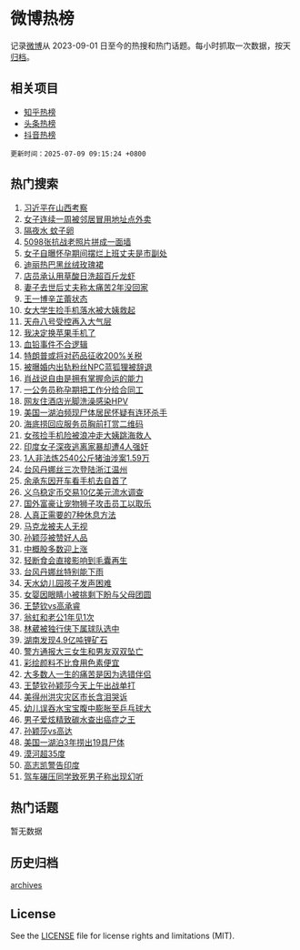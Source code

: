 # 微博热榜

记录[微博](https://www.weibo.com)从 2023-09-01 日至今的热搜和热门话题。每小时抓取一次数据，按天[归档](archives)。

## 相关项目

- [知乎热榜](https://github.com/hotarchive/zhihu)
- [头条热榜](https://github.com/hotarchive/toutiao)
- [抖音热榜](https://github.com/hotarchive/douyin)


`更新时间：2025-07-09 09:15:24 +0800`

## 热门搜索

1. [习近平在山西考察](https://m.weibo.cn/search?containerid=100103type%3D1%26t%3D10%26q%3D%23%E4%B9%A0%E8%BF%91%E5%B9%B3%E5%9C%A8%E5%B1%B1%E8%A5%BF%E8%80%83%E5%AF%9F%23&stream_entry_id=51&isnewpage=1&extparam=seat%3D1%26filter_type%3Drealtimehot%26stream_entry_id%3D51%26c_type%3D51%26dgr%3D0%26q%3D%2523%25E4%25B9%25A0%25E8%25BF%2591%25E5%25B9%25B3%25E5%259C%25A8%25E5%25B1%25B1%25E8%25A5%25BF%25E8%2580%2583%25E5%25AF%259F%2523%26cate%3D10103%26pos%3D0%26display_time%3D1752023723%26pre_seqid%3D17520237229560472385158)
1. [女子连续一周被邻居冒用地址点外卖](https://m.weibo.cn/search?containerid=100103type%3D1%26t%3D10%26q%3D%23%E5%A5%B3%E5%AD%90%E8%BF%9E%E7%BB%AD%E4%B8%80%E5%91%A8%E8%A2%AB%E9%82%BB%E5%B1%85%E5%86%92%E7%94%A8%E5%9C%B0%E5%9D%80%E7%82%B9%E5%A4%96%E5%8D%96%23&stream_entry_id=31&isnewpage=1&extparam=seat%3D1%26stream_entry_id%3D31%26q%3D%2523%25E5%25A5%25B3%25E5%25AD%2590%25E8%25BF%259E%25E7%25BB%25AD%25E4%25B8%2580%25E5%2591%25A8%25E8%25A2%25AB%25E9%2582%25BB%25E5%25B1%2585%25E5%2586%2592%25E7%2594%25A8%25E5%259C%25B0%25E5%259D%2580%25E7%2582%25B9%25E5%25A4%2596%25E5%258D%2596%2523%26pos%3D0%26realpos%3D1%26filter_type%3Drealtimehot%26cate%3D5001%26c_type%3D31%26band_rank%3D1%26dgr%3D0%26lcate%3D5001%26flag%3D0%26display_time%3D1752023723%26pre_seqid%3D17520237229560472385158)
1. [隔夜水 蚊子卵](https://m.weibo.cn/search?containerid=100103type%3D1%26t%3D10%26q%3D%E9%9A%94%E5%A4%9C%E6%B0%B4+%E8%9A%8A%E5%AD%90%E5%8D%B5&stream_entry_id=31&isnewpage=1&extparam=seat%3D1%26stream_entry_id%3D31%26q%3D%25E9%259A%2594%25E5%25A4%259C%25E6%25B0%25B4%2520%25E8%259A%258A%25E5%25AD%2590%25E5%258D%25B5%26pos%3D1%26realpos%3D2%26filter_type%3Drealtimehot%26cate%3D5001%26c_type%3D31%26band_rank%3D2%26dgr%3D0%26lcate%3D5001%26flag%3D1%26display_time%3D1752023723%26pre_seqid%3D17520237229560472385158)
1. [5098张抗战老照片拼成一面墙](https://m.weibo.cn/search?containerid=100103type%3D1%26t%3D10%26q%3D%235098%E5%BC%A0%E6%8A%97%E6%88%98%E8%80%81%E7%85%A7%E7%89%87%E6%8B%BC%E6%88%90%E4%B8%80%E9%9D%A2%E5%A2%99%23&stream_entry_id=31&isnewpage=1&extparam=seat%3D1%26stream_entry_id%3D31%26q%3D%25235098%25E5%25BC%25A0%25E6%258A%2597%25E6%2588%2598%25E8%2580%2581%25E7%2585%25A7%25E7%2589%2587%25E6%258B%25BC%25E6%2588%2590%25E4%25B8%2580%25E9%259D%25A2%25E5%25A2%2599%2523%26pos%3D2%26realpos%3D3%26filter_type%3Drealtimehot%26cate%3D5001%26c_type%3D31%26band_rank%3D3%26dgr%3D0%26lcate%3D5001%26flag%3D0%26display_time%3D1752023723%26pre_seqid%3D17520237229560472385158)
1. [女子自曝怀孕期间摆烂上班丈夫是市副处](https://m.weibo.cn/search?containerid=100103type%3D1%26t%3D10%26q%3D%23%E5%A5%B3%E5%AD%90%E8%87%AA%E6%9B%9D%E6%80%80%E5%AD%95%E6%9C%9F%E9%97%B4%E6%91%86%E7%83%82%E4%B8%8A%E7%8F%AD%E4%B8%88%E5%A4%AB%E6%98%AF%E5%B8%82%E5%89%AF%E5%A4%84%23&stream_entry_id=31&isnewpage=1&extparam=seat%3D1%26stream_entry_id%3D31%26q%3D%2523%25E5%25A5%25B3%25E5%25AD%2590%25E8%2587%25AA%25E6%259B%259D%25E6%2580%2580%25E5%25AD%2595%25E6%259C%259F%25E9%2597%25B4%25E6%2591%2586%25E7%2583%2582%25E4%25B8%258A%25E7%258F%25AD%25E4%25B8%2588%25E5%25A4%25AB%25E6%2598%25AF%25E5%25B8%2582%25E5%2589%25AF%25E5%25A4%2584%2523%26pos%3D3%26realpos%3D4%26filter_type%3Drealtimehot%26cate%3D5001%26c_type%3D31%26band_rank%3D4%26dgr%3D0%26lcate%3D5001%26flag%3D1%26display_time%3D1752023723%26pre_seqid%3D17520237229560472385158)
1. [迪丽热巴黑丝绒玫瑰裙](https://m.weibo.cn/search?containerid=100103type%3D1%26t%3D10%26q%3D%23%E8%BF%AA%E4%B8%BD%E7%83%AD%E5%B7%B4%E9%BB%91%E4%B8%9D%E7%BB%92%E7%8E%AB%E7%91%B0%E8%A3%99%23&stream_entry_id=31&isnewpage=1&extparam=seat%3D1%26stream_entry_id%3D31%26q%3D%2523%25E8%25BF%25AA%25E4%25B8%25BD%25E7%2583%25AD%25E5%25B7%25B4%25E9%25BB%2591%25E4%25B8%259D%25E7%25BB%2592%25E7%258E%25AB%25E7%2591%25B0%25E8%25A3%2599%2523%26pos%3D4%26realpos%3D5%26filter_type%3Drealtimehot%26cate%3D5001%26c_type%3D31%26band_rank%3D5%26dgr%3D0%26lcate%3D5001%26flag%3D0%26display_time%3D1752023723%26pre_seqid%3D17520237229560472385158)
1. [店员承认用草酸日洗超百斤龙虾](https://m.weibo.cn/search?containerid=100103type%3D1%26t%3D10%26q%3D%23%E5%BA%97%E5%91%98%E6%89%BF%E8%AE%A4%E7%94%A8%E8%8D%89%E9%85%B8%E6%97%A5%E6%B4%97%E8%B6%85%E7%99%BE%E6%96%A4%E9%BE%99%E8%99%BE%23&stream_entry_id=31&isnewpage=1&extparam=seat%3D1%26stream_entry_id%3D31%26q%3D%2523%25E5%25BA%2597%25E5%2591%2598%25E6%2589%25BF%25E8%25AE%25A4%25E7%2594%25A8%25E8%258D%2589%25E9%2585%25B8%25E6%2597%25A5%25E6%25B4%2597%25E8%25B6%2585%25E7%2599%25BE%25E6%2596%25A4%25E9%25BE%2599%25E8%2599%25BE%2523%26pos%3D5%26realpos%3D6%26filter_type%3Drealtimehot%26cate%3D5001%26c_type%3D31%26band_rank%3D6%26dgr%3D0%26lcate%3D5001%26flag%3D0%26display_time%3D1752023723%26pre_seqid%3D17520237229560472385158)
1. [妻子去世后丈夫称太痛苦2年没回家](https://m.weibo.cn/search?containerid=100103type%3D1%26t%3D10%26q%3D%23%E5%A6%BB%E5%AD%90%E5%8E%BB%E4%B8%96%E5%90%8E%E4%B8%88%E5%A4%AB%E7%A7%B0%E5%A4%AA%E7%97%9B%E8%8B%A62%E5%B9%B4%E6%B2%A1%E5%9B%9E%E5%AE%B6%23&stream_entry_id=31&isnewpage=1&extparam=seat%3D1%26stream_entry_id%3D31%26q%3D%2523%25E5%25A6%25BB%25E5%25AD%2590%25E5%258E%25BB%25E4%25B8%2596%25E5%2590%258E%25E4%25B8%2588%25E5%25A4%25AB%25E7%25A7%25B0%25E5%25A4%25AA%25E7%2597%259B%25E8%258B%25A62%25E5%25B9%25B4%25E6%25B2%25A1%25E5%259B%259E%25E5%25AE%25B6%2523%26pos%3D6%26realpos%3D7%26filter_type%3Drealtimehot%26cate%3D5001%26c_type%3D31%26band_rank%3D7%26dgr%3D0%26lcate%3D5001%26flag%3D0%26display_time%3D1752023723%26pre_seqid%3D17520237229560472385158)
1. [王一博辛芷蕾状态](https://m.weibo.cn/search?containerid=100103type%3D1%26t%3D10%26q%3D%23%E7%8E%8B%E4%B8%80%E5%8D%9A%E8%BE%9B%E8%8A%B7%E8%95%BE%E7%8A%B6%E6%80%81%23&stream_entry_id=31&isnewpage=1&extparam=seat%3D1%26stream_entry_id%3D31%26q%3D%2523%25E7%258E%258B%25E4%25B8%2580%25E5%258D%259A%25E8%25BE%259B%25E8%258A%25B7%25E8%2595%25BE%25E7%258A%25B6%25E6%2580%2581%2523%26pos%3D7%26realpos%3D8%26filter_type%3Drealtimehot%26cate%3D5001%26c_type%3D31%26band_rank%3D8%26dgr%3D0%26lcate%3D5001%26flag%3D1%26display_time%3D1752023723%26pre_seqid%3D17520237229560472385158)
1. [女大学生捡手机落水被大姨救起](https://m.weibo.cn/search?containerid=100103type%3D1%26t%3D10%26q%3D%23%E5%A5%B3%E5%A4%A7%E5%AD%A6%E7%94%9F%E6%8D%A1%E6%89%8B%E6%9C%BA%E8%90%BD%E6%B0%B4%E8%A2%AB%E5%A4%A7%E5%A7%A8%E6%95%91%E8%B5%B7%23&stream_entry_id=31&isnewpage=1&extparam=seat%3D1%26stream_entry_id%3D31%26q%3D%2523%25E5%25A5%25B3%25E5%25A4%25A7%25E5%25AD%25A6%25E7%2594%259F%25E6%258D%25A1%25E6%2589%258B%25E6%259C%25BA%25E8%2590%25BD%25E6%25B0%25B4%25E8%25A2%25AB%25E5%25A4%25A7%25E5%25A7%25A8%25E6%2595%2591%25E8%25B5%25B7%2523%26pos%3D8%26realpos%3D9%26filter_type%3Drealtimehot%26cate%3D5001%26c_type%3D31%26band_rank%3D9%26dgr%3D0%26lcate%3D5001%26flag%3D32768%26display_time%3D1752023723%26pre_seqid%3D17520237229560472385158)
1. [天舟八号受控再入大气层](https://m.weibo.cn/search?containerid=100103type%3D1%26t%3D10%26q%3D%23%E5%A4%A9%E8%88%9F%E5%85%AB%E5%8F%B7%E5%8F%97%E6%8E%A7%E5%86%8D%E5%85%A5%E5%A4%A7%E6%B0%94%E5%B1%82%23&stream_entry_id=31&isnewpage=1&extparam=seat%3D1%26stream_entry_id%3D31%26q%3D%2523%25E5%25A4%25A9%25E8%2588%259F%25E5%2585%25AB%25E5%258F%25B7%25E5%258F%2597%25E6%258E%25A7%25E5%2586%258D%25E5%2585%25A5%25E5%25A4%25A7%25E6%25B0%2594%25E5%25B1%2582%2523%26pos%3D9%26realpos%3D10%26filter_type%3Drealtimehot%26cate%3D5001%26c_type%3D31%26band_rank%3D10%26dgr%3D0%26lcate%3D5001%26flag%3D1%26display_time%3D1752023723%26pre_seqid%3D17520237229560472385158)
1. [我决定换苹果手机了](https://m.weibo.cn/search?containerid=100103type%3D1%26t%3D10%26q%3D%E6%88%91%E5%86%B3%E5%AE%9A%E6%8D%A2%E8%8B%B9%E6%9E%9C%E6%89%8B%E6%9C%BA%E4%BA%86&stream_entry_id=31&isnewpage=1&extparam=seat%3D1%26stream_entry_id%3D31%26q%3D%25E6%2588%2591%25E5%2586%25B3%25E5%25AE%259A%25E6%258D%25A2%25E8%258B%25B9%25E6%259E%259C%25E6%2589%258B%25E6%259C%25BA%25E4%25BA%2586%26pos%3D10%26realpos%3D11%26filter_type%3Drealtimehot%26cate%3D5001%26c_type%3D31%26band_rank%3D11%26dgr%3D0%26lcate%3D5001%26flag%3D2%26display_time%3D1752023723%26pre_seqid%3D17520237229560472385158)
1. [血铅事件不合逻辑](https://m.weibo.cn/search?containerid=100103type%3D1%26t%3D10%26q%3D%E8%A1%80%E9%93%85%E4%BA%8B%E4%BB%B6%E4%B8%8D%E5%90%88%E9%80%BB%E8%BE%91&stream_entry_id=31&isnewpage=1&extparam=seat%3D1%26stream_entry_id%3D31%26q%3D%25E8%25A1%2580%25E9%2593%2585%25E4%25BA%258B%25E4%25BB%25B6%25E4%25B8%258D%25E5%2590%2588%25E9%2580%25BB%25E8%25BE%2591%26pos%3D11%26realpos%3D12%26filter_type%3Drealtimehot%26cate%3D5001%26c_type%3D31%26band_rank%3D12%26dgr%3D0%26lcate%3D5001%26flag%3D1%26display_time%3D1752023723%26pre_seqid%3D17520237229560472385158)
1. [特朗普或将对药品征收200%关税](https://m.weibo.cn/search?containerid=100103type%3D1%26t%3D10%26q%3D%23%E7%89%B9%E6%9C%97%E6%99%AE%E6%88%96%E5%B0%86%E5%AF%B9%E8%8D%AF%E5%93%81%E5%BE%81%E6%94%B6200%25%E5%85%B3%E7%A8%8E%23&stream_entry_id=31&isnewpage=1&extparam=seat%3D1%26stream_entry_id%3D31%26q%3D%2523%25E7%2589%25B9%25E6%259C%2597%25E6%2599%25AE%25E6%2588%2596%25E5%25B0%2586%25E5%25AF%25B9%25E8%258D%25AF%25E5%2593%2581%25E5%25BE%2581%25E6%2594%25B6200%2525%25E5%2585%25B3%25E7%25A8%258E%2523%26pos%3D12%26realpos%3D13%26filter_type%3Drealtimehot%26cate%3D5001%26c_type%3D31%26band_rank%3D13%26dgr%3D0%26lcate%3D5001%26flag%3D1%26display_time%3D1752023723%26pre_seqid%3D17520237229560472385158)
1. [被曝婚内出轨粉丝NPC蓝狐狸被辞退](https://m.weibo.cn/search?containerid=100103type%3D1%26t%3D10%26q%3D%23%E8%A2%AB%E6%9B%9D%E5%A9%9A%E5%86%85%E5%87%BA%E8%BD%A8%E7%B2%89%E4%B8%9DNPC%E8%93%9D%E7%8B%90%E7%8B%B8%E8%A2%AB%E8%BE%9E%E9%80%80%23&stream_entry_id=31&isnewpage=1&extparam=seat%3D1%26stream_entry_id%3D31%26q%3D%2523%25E8%25A2%25AB%25E6%259B%259D%25E5%25A9%259A%25E5%2586%2585%25E5%2587%25BA%25E8%25BD%25A8%25E7%25B2%2589%25E4%25B8%259DNPC%25E8%2593%259D%25E7%258B%2590%25E7%258B%25B8%25E8%25A2%25AB%25E8%25BE%259E%25E9%2580%2580%2523%26pos%3D13%26realpos%3D14%26filter_type%3Drealtimehot%26cate%3D5001%26c_type%3D31%26band_rank%3D14%26dgr%3D0%26lcate%3D5001%26flag%3D0%26display_time%3D1752023723%26pre_seqid%3D17520237229560472385158)
1. [肖战说自由是拥有掌握命运的能力](https://m.weibo.cn/search?containerid=100103type%3D1%26t%3D10%26q%3D%E8%82%96%E6%88%98%E8%AF%B4%E8%87%AA%E7%94%B1%E6%98%AF%E6%8B%A5%E6%9C%89%E6%8E%8C%E6%8F%A1%E5%91%BD%E8%BF%90%E7%9A%84%E8%83%BD%E5%8A%9B&stream_entry_id=31&isnewpage=1&extparam=seat%3D1%26stream_entry_id%3D31%26q%3D%25E8%2582%2596%25E6%2588%2598%25E8%25AF%25B4%25E8%2587%25AA%25E7%2594%25B1%25E6%2598%25AF%25E6%258B%25A5%25E6%259C%2589%25E6%258E%258C%25E6%258F%25A1%25E5%2591%25BD%25E8%25BF%2590%25E7%259A%2584%25E8%2583%25BD%25E5%258A%259B%26pos%3D14%26realpos%3D15%26filter_type%3Drealtimehot%26cate%3D5001%26c_type%3D31%26band_rank%3D15%26dgr%3D0%26lcate%3D5001%26flag%3D1%26display_time%3D1752023723%26pre_seqid%3D17520237229560472385158)
1. [一公务员称孕期把工作分给合同工](https://m.weibo.cn/search?containerid=100103type%3D1%26t%3D10%26q%3D%23%E4%B8%80%E5%85%AC%E5%8A%A1%E5%91%98%E7%A7%B0%E5%AD%95%E6%9C%9F%E6%8A%8A%E5%B7%A5%E4%BD%9C%E5%88%86%E7%BB%99%E5%90%88%E5%90%8C%E5%B7%A5%23&stream_entry_id=31&isnewpage=1&extparam=seat%3D1%26stream_entry_id%3D31%26q%3D%2523%25E4%25B8%2580%25E5%2585%25AC%25E5%258A%25A1%25E5%2591%2598%25E7%25A7%25B0%25E5%25AD%2595%25E6%259C%259F%25E6%258A%258A%25E5%25B7%25A5%25E4%25BD%259C%25E5%2588%2586%25E7%25BB%2599%25E5%2590%2588%25E5%2590%258C%25E5%25B7%25A5%2523%26pos%3D15%26realpos%3D16%26filter_type%3Drealtimehot%26cate%3D5001%26c_type%3D31%26band_rank%3D16%26dgr%3D0%26lcate%3D5001%26flag%3D0%26display_time%3D1752023723%26pre_seqid%3D17520237229560472385158)
1. [网友住酒店光脚洗澡感染HPV](https://m.weibo.cn/search?containerid=100103type%3D1%26t%3D10%26q%3D%23%E7%BD%91%E5%8F%8B%E4%BD%8F%E9%85%92%E5%BA%97%E5%85%89%E8%84%9A%E6%B4%97%E6%BE%A1%E6%84%9F%E6%9F%93HPV%23&stream_entry_id=31&isnewpage=1&extparam=seat%3D1%26stream_entry_id%3D31%26q%3D%2523%25E7%25BD%2591%25E5%258F%258B%25E4%25BD%258F%25E9%2585%2592%25E5%25BA%2597%25E5%2585%2589%25E8%2584%259A%25E6%25B4%2597%25E6%25BE%25A1%25E6%2584%259F%25E6%259F%2593HPV%2523%26pos%3D16%26realpos%3D17%26filter_type%3Drealtimehot%26cate%3D5001%26c_type%3D31%26band_rank%3D17%26dgr%3D0%26lcate%3D5001%26flag%3D0%26display_time%3D1752023723%26pre_seqid%3D17520237229560472385158)
1. [美国一湖泊频现尸体居民怀疑有连环杀手](https://m.weibo.cn/search?containerid=100103type%3D1%26t%3D10%26q%3D%23%E7%BE%8E%E5%9B%BD%E4%B8%80%E6%B9%96%E6%B3%8A%E9%A2%91%E7%8E%B0%E5%B0%B8%E4%BD%93%E5%B1%85%E6%B0%91%E6%80%80%E7%96%91%E6%9C%89%E8%BF%9E%E7%8E%AF%E6%9D%80%E6%89%8B%23&stream_entry_id=31&isnewpage=1&extparam=seat%3D1%26stream_entry_id%3D31%26q%3D%2523%25E7%25BE%258E%25E5%259B%25BD%25E4%25B8%2580%25E6%25B9%2596%25E6%25B3%258A%25E9%25A2%2591%25E7%258E%25B0%25E5%25B0%25B8%25E4%25BD%2593%25E5%25B1%2585%25E6%25B0%2591%25E6%2580%2580%25E7%2596%2591%25E6%259C%2589%25E8%25BF%259E%25E7%258E%25AF%25E6%259D%2580%25E6%2589%258B%2523%26pos%3D17%26realpos%3D18%26filter_type%3Drealtimehot%26cate%3D5001%26c_type%3D31%26band_rank%3D18%26dgr%3D0%26lcate%3D5001%26flag%3D0%26display_time%3D1752023723%26pre_seqid%3D17520237229560472385158)
1. [海底捞回应服务员胸前打赏二维码](https://m.weibo.cn/search?containerid=100103type%3D1%26t%3D10%26q%3D%23%E6%B5%B7%E5%BA%95%E6%8D%9E%E5%9B%9E%E5%BA%94%E6%9C%8D%E5%8A%A1%E5%91%98%E8%83%B8%E5%89%8D%E6%89%93%E8%B5%8F%E4%BA%8C%E7%BB%B4%E7%A0%81%23&stream_entry_id=31&isnewpage=1&extparam=seat%3D1%26stream_entry_id%3D31%26q%3D%2523%25E6%25B5%25B7%25E5%25BA%2595%25E6%258D%259E%25E5%259B%259E%25E5%25BA%2594%25E6%259C%258D%25E5%258A%25A1%25E5%2591%2598%25E8%2583%25B8%25E5%2589%258D%25E6%2589%2593%25E8%25B5%258F%25E4%25BA%258C%25E7%25BB%25B4%25E7%25A0%2581%2523%26pos%3D18%26realpos%3D19%26filter_type%3Drealtimehot%26cate%3D5001%26c_type%3D31%26band_rank%3D19%26dgr%3D0%26lcate%3D5001%26flag%3D0%26display_time%3D1752023723%26pre_seqid%3D17520237229560472385158)
1. [女孩捡手机险被浪冲走大姨跳海救人](https://m.weibo.cn/search?containerid=100103type%3D1%26t%3D10%26q%3D%23%E5%A5%B3%E5%AD%A9%E6%8D%A1%E6%89%8B%E6%9C%BA%E9%99%A9%E8%A2%AB%E6%B5%AA%E5%86%B2%E8%B5%B0%E5%A4%A7%E5%A7%A8%E8%B7%B3%E6%B5%B7%E6%95%91%E4%BA%BA%23&stream_entry_id=31&isnewpage=1&extparam=seat%3D1%26stream_entry_id%3D31%26q%3D%2523%25E5%25A5%25B3%25E5%25AD%25A9%25E6%258D%25A1%25E6%2589%258B%25E6%259C%25BA%25E9%2599%25A9%25E8%25A2%25AB%25E6%25B5%25AA%25E5%2586%25B2%25E8%25B5%25B0%25E5%25A4%25A7%25E5%25A7%25A8%25E8%25B7%25B3%25E6%25B5%25B7%25E6%2595%2591%25E4%25BA%25BA%2523%26pos%3D19%26realpos%3D20%26filter_type%3Drealtimehot%26cate%3D5001%26c_type%3D31%26band_rank%3D20%26dgr%3D0%26lcate%3D5001%26flag%3D1%26display_time%3D1752023723%26pre_seqid%3D17520237229560472385158)
1. [印度女子深夜逃离家暴却遭4人强奸](https://m.weibo.cn/search?containerid=100103type%3D1%26t%3D10%26q%3D%23%E5%8D%B0%E5%BA%A6%E5%A5%B3%E5%AD%90%E6%B7%B1%E5%A4%9C%E9%80%83%E7%A6%BB%E5%AE%B6%E6%9A%B4%E5%8D%B4%E9%81%AD4%E4%BA%BA%E5%BC%BA%E5%A5%B8%23&stream_entry_id=31&isnewpage=1&extparam=seat%3D1%26stream_entry_id%3D31%26q%3D%2523%25E5%258D%25B0%25E5%25BA%25A6%25E5%25A5%25B3%25E5%25AD%2590%25E6%25B7%25B1%25E5%25A4%259C%25E9%2580%2583%25E7%25A6%25BB%25E5%25AE%25B6%25E6%259A%25B4%25E5%258D%25B4%25E9%2581%25AD4%25E4%25BA%25BA%25E5%25BC%25BA%25E5%25A5%25B8%2523%26pos%3D20%26realpos%3D21%26filter_type%3Drealtimehot%26cate%3D5001%26c_type%3D31%26band_rank%3D21%26dgr%3D0%26lcate%3D5001%26flag%3D1%26display_time%3D1752023723%26pre_seqid%3D17520237229560472385158)
1. [1人非法炼2540公斤猪油涉案1.59万](https://m.weibo.cn/search?containerid=100103type%3D1%26t%3D10%26q%3D%231%E4%BA%BA%E9%9D%9E%E6%B3%95%E7%82%BC2540%E5%85%AC%E6%96%A4%E7%8C%AA%E6%B2%B9%E6%B6%89%E6%A1%881.59%E4%B8%87%23&stream_entry_id=31&isnewpage=1&extparam=seat%3D1%26stream_entry_id%3D31%26q%3D%25231%25E4%25BA%25BA%25E9%259D%259E%25E6%25B3%2595%25E7%2582%25BC2540%25E5%2585%25AC%25E6%2596%25A4%25E7%258C%25AA%25E6%25B2%25B9%25E6%25B6%2589%25E6%25A1%25881.59%25E4%25B8%2587%2523%26pos%3D21%26realpos%3D22%26filter_type%3Drealtimehot%26cate%3D5001%26c_type%3D31%26band_rank%3D22%26dgr%3D0%26lcate%3D5001%26flag%3D0%26display_time%3D1752023723%26pre_seqid%3D17520237229560472385158)
1. [台风丹娜丝三次登陆浙江温州](https://m.weibo.cn/search?containerid=100103type%3D1%26t%3D10%26q%3D%23%E5%8F%B0%E9%A3%8E%E4%B8%B9%E5%A8%9C%E4%B8%9D%E4%B8%89%E6%AC%A1%E7%99%BB%E9%99%86%E6%B5%99%E6%B1%9F%E6%B8%A9%E5%B7%9E%23&stream_entry_id=31&isnewpage=1&extparam=seat%3D1%26stream_entry_id%3D31%26q%3D%2523%25E5%258F%25B0%25E9%25A3%258E%25E4%25B8%25B9%25E5%25A8%259C%25E4%25B8%259D%25E4%25B8%2589%25E6%25AC%25A1%25E7%2599%25BB%25E9%2599%2586%25E6%25B5%2599%25E6%25B1%259F%25E6%25B8%25A9%25E5%25B7%259E%2523%26pos%3D22%26realpos%3D23%26filter_type%3Drealtimehot%26cate%3D5001%26c_type%3D31%26band_rank%3D23%26dgr%3D0%26lcate%3D5001%26flag%3D0%26display_time%3D1752023723%26pre_seqid%3D17520237229560472385158)
1. [余承东因开车看手机去自首了](https://m.weibo.cn/search?containerid=100103type%3D1%26t%3D10%26q%3D%23%E4%BD%99%E6%89%BF%E4%B8%9C%E5%9B%A0%E5%BC%80%E8%BD%A6%E7%9C%8B%E6%89%8B%E6%9C%BA%E5%8E%BB%E8%87%AA%E9%A6%96%E4%BA%86%23&stream_entry_id=31&isnewpage=1&extparam=seat%3D1%26stream_entry_id%3D31%26q%3D%2523%25E4%25BD%2599%25E6%2589%25BF%25E4%25B8%259C%25E5%259B%25A0%25E5%25BC%2580%25E8%25BD%25A6%25E7%259C%258B%25E6%2589%258B%25E6%259C%25BA%25E5%258E%25BB%25E8%2587%25AA%25E9%25A6%2596%25E4%25BA%2586%2523%26pos%3D23%26realpos%3D24%26filter_type%3Drealtimehot%26cate%3D5001%26c_type%3D31%26band_rank%3D24%26dgr%3D0%26lcate%3D5001%26flag%3D0%26display_time%3D1752023723%26pre_seqid%3D17520237229560472385158)
1. [义乌稳定币交易10亿美元流水调查](https://m.weibo.cn/search?containerid=100103type%3D1%26t%3D10%26q%3D%23%E4%B9%89%E4%B9%8C%E7%A8%B3%E5%AE%9A%E5%B8%81%E4%BA%A4%E6%98%9310%E4%BA%BF%E7%BE%8E%E5%85%83%E6%B5%81%E6%B0%B4%E8%B0%83%E6%9F%A5%23&stream_entry_id=31&isnewpage=1&extparam=seat%3D1%26stream_entry_id%3D31%26q%3D%2523%25E4%25B9%2589%25E4%25B9%258C%25E7%25A8%25B3%25E5%25AE%259A%25E5%25B8%2581%25E4%25BA%25A4%25E6%2598%259310%25E4%25BA%25BF%25E7%25BE%258E%25E5%2585%2583%25E6%25B5%2581%25E6%25B0%25B4%25E8%25B0%2583%25E6%259F%25A5%2523%26pos%3D24%26realpos%3D25%26filter_type%3Drealtimehot%26cate%3D5001%26c_type%3D31%26band_rank%3D25%26dgr%3D0%26lcate%3D5001%26flag%3D1%26display_time%3D1752023723%26pre_seqid%3D17520237229560472385158)
1. [国外富豪让宠物狮子攻击员工以取乐](https://m.weibo.cn/search?containerid=100103type%3D1%26t%3D10%26q%3D%23%E5%9B%BD%E5%A4%96%E5%AF%8C%E8%B1%AA%E8%AE%A9%E5%AE%A0%E7%89%A9%E7%8B%AE%E5%AD%90%E6%94%BB%E5%87%BB%E5%91%98%E5%B7%A5%E4%BB%A5%E5%8F%96%E4%B9%90%23&stream_entry_id=31&isnewpage=1&extparam=seat%3D1%26stream_entry_id%3D31%26q%3D%2523%25E5%259B%25BD%25E5%25A4%2596%25E5%25AF%258C%25E8%25B1%25AA%25E8%25AE%25A9%25E5%25AE%25A0%25E7%2589%25A9%25E7%258B%25AE%25E5%25AD%2590%25E6%2594%25BB%25E5%2587%25BB%25E5%2591%2598%25E5%25B7%25A5%25E4%25BB%25A5%25E5%258F%2596%25E4%25B9%2590%2523%26pos%3D25%26realpos%3D26%26filter_type%3Drealtimehot%26cate%3D5001%26c_type%3D31%26band_rank%3D26%26dgr%3D0%26lcate%3D5001%26flag%3D0%26display_time%3D1752023723%26pre_seqid%3D17520237229560472385158)
1. [人真正需要的7种休息方法](https://m.weibo.cn/search?containerid=100103type%3D1%26t%3D10%26q%3D%23%E4%BA%BA%E7%9C%9F%E6%AD%A3%E9%9C%80%E8%A6%81%E7%9A%847%E7%A7%8D%E4%BC%91%E6%81%AF%E6%96%B9%E6%B3%95%23&stream_entry_id=31&isnewpage=1&extparam=seat%3D1%26stream_entry_id%3D31%26q%3D%2523%25E4%25BA%25BA%25E7%259C%259F%25E6%25AD%25A3%25E9%259C%2580%25E8%25A6%2581%25E7%259A%25847%25E7%25A7%258D%25E4%25BC%2591%25E6%2581%25AF%25E6%2596%25B9%25E6%25B3%2595%2523%26pos%3D26%26realpos%3D27%26filter_type%3Drealtimehot%26cate%3D5001%26c_type%3D31%26band_rank%3D27%26dgr%3D0%26lcate%3D5001%26flag%3D1%26display_time%3D1752023723%26pre_seqid%3D17520237229560472385158)
1. [马克龙被夫人无视](https://m.weibo.cn/search?containerid=100103type%3D1%26t%3D10%26q%3D%23%E9%A9%AC%E5%85%8B%E9%BE%99%E8%A2%AB%E5%A4%AB%E4%BA%BA%E6%97%A0%E8%A7%86%23&stream_entry_id=31&isnewpage=1&extparam=seat%3D1%26stream_entry_id%3D31%26q%3D%2523%25E9%25A9%25AC%25E5%2585%258B%25E9%25BE%2599%25E8%25A2%25AB%25E5%25A4%25AB%25E4%25BA%25BA%25E6%2597%25A0%25E8%25A7%2586%2523%26pos%3D27%26realpos%3D28%26filter_type%3Drealtimehot%26cate%3D5001%26c_type%3D31%26band_rank%3D28%26dgr%3D0%26lcate%3D5001%26flag%3D1%26display_time%3D1752023723%26pre_seqid%3D17520237229560472385158)
1. [孙颖莎被赞好人品](https://m.weibo.cn/search?containerid=100103type%3D1%26t%3D10%26q%3D%E5%AD%99%E9%A2%96%E8%8E%8E%E8%A2%AB%E8%B5%9E%E5%A5%BD%E4%BA%BA%E5%93%81&stream_entry_id=31&isnewpage=1&extparam=seat%3D1%26stream_entry_id%3D31%26q%3D%25E5%25AD%2599%25E9%25A2%2596%25E8%258E%258E%25E8%25A2%25AB%25E8%25B5%259E%25E5%25A5%25BD%25E4%25BA%25BA%25E5%2593%2581%26pos%3D28%26realpos%3D29%26filter_type%3Drealtimehot%26cate%3D5001%26c_type%3D31%26band_rank%3D29%26dgr%3D0%26lcate%3D5001%26flag%3D1%26display_time%3D1752023723%26pre_seqid%3D17520237229560472385158)
1. [中概股多数迎上涨](https://m.weibo.cn/search?containerid=100103type%3D1%26t%3D10%26q%3D%23%E4%B8%AD%E6%A6%82%E8%82%A1%E5%A4%9A%E6%95%B0%E8%BF%8E%E4%B8%8A%E6%B6%A8%23&stream_entry_id=31&isnewpage=1&extparam=seat%3D1%26stream_entry_id%3D31%26q%3D%2523%25E4%25B8%25AD%25E6%25A6%2582%25E8%2582%25A1%25E5%25A4%259A%25E6%2595%25B0%25E8%25BF%258E%25E4%25B8%258A%25E6%25B6%25A8%2523%26pos%3D29%26realpos%3D30%26filter_type%3Drealtimehot%26cate%3D5001%26c_type%3D31%26band_rank%3D30%26dgr%3D0%26lcate%3D5001%26flag%3D1%26display_time%3D1752023723%26pre_seqid%3D17520237229560472385158)
1. [轻断食会直接影响到毛囊再生](https://m.weibo.cn/search?containerid=100103type%3D1%26t%3D10%26q%3D%23%E8%BD%BB%E6%96%AD%E9%A3%9F%E4%BC%9A%E7%9B%B4%E6%8E%A5%E5%BD%B1%E5%93%8D%E5%88%B0%E6%AF%9B%E5%9B%8A%E5%86%8D%E7%94%9F%23&stream_entry_id=31&isnewpage=1&extparam=seat%3D1%26stream_entry_id%3D31%26q%3D%2523%25E8%25BD%25BB%25E6%2596%25AD%25E9%25A3%259F%25E4%25BC%259A%25E7%259B%25B4%25E6%258E%25A5%25E5%25BD%25B1%25E5%2593%258D%25E5%2588%25B0%25E6%25AF%259B%25E5%259B%258A%25E5%2586%258D%25E7%2594%259F%2523%26pos%3D30%26realpos%3D31%26filter_type%3Drealtimehot%26cate%3D5001%26c_type%3D31%26band_rank%3D31%26dgr%3D0%26lcate%3D5001%26flag%3D0%26display_time%3D1752023723%26pre_seqid%3D17520237229560472385158)
1. [台风丹娜丝特别能下雨](https://m.weibo.cn/search?containerid=100103type%3D1%26t%3D10%26q%3D%23%E5%8F%B0%E9%A3%8E%E4%B8%B9%E5%A8%9C%E4%B8%9D%E7%89%B9%E5%88%AB%E8%83%BD%E4%B8%8B%E9%9B%A8%23&stream_entry_id=31&isnewpage=1&extparam=seat%3D1%26stream_entry_id%3D31%26q%3D%2523%25E5%258F%25B0%25E9%25A3%258E%25E4%25B8%25B9%25E5%25A8%259C%25E4%25B8%259D%25E7%2589%25B9%25E5%2588%25AB%25E8%2583%25BD%25E4%25B8%258B%25E9%259B%25A8%2523%26pos%3D31%26realpos%3D32%26filter_type%3Drealtimehot%26cate%3D5001%26c_type%3D31%26band_rank%3D32%26dgr%3D0%26lcate%3D5001%26flag%3D0%26display_time%3D1752023723%26pre_seqid%3D17520237229560472385158)
1. [天水幼儿园孩子发声困难](https://m.weibo.cn/search?containerid=100103type%3D1%26t%3D10%26q%3D%23%E5%A4%A9%E6%B0%B4%E5%B9%BC%E5%84%BF%E5%9B%AD%E5%AD%A9%E5%AD%90%E5%8F%91%E5%A3%B0%E5%9B%B0%E9%9A%BE%23&stream_entry_id=31&isnewpage=1&extparam=seat%3D1%26stream_entry_id%3D31%26q%3D%2523%25E5%25A4%25A9%25E6%25B0%25B4%25E5%25B9%25BC%25E5%2584%25BF%25E5%259B%25AD%25E5%25AD%25A9%25E5%25AD%2590%25E5%258F%2591%25E5%25A3%25B0%25E5%259B%25B0%25E9%259A%25BE%2523%26pos%3D32%26realpos%3D33%26filter_type%3Drealtimehot%26cate%3D5001%26c_type%3D31%26band_rank%3D33%26dgr%3D0%26lcate%3D5001%26flag%3D1%26display_time%3D1752023723%26pre_seqid%3D17520237229560472385158)
1. [女婴因眼睛小被挑剩下盼与父母团圆](https://m.weibo.cn/search?containerid=100103type%3D1%26t%3D10%26q%3D%23%E5%A5%B3%E5%A9%B4%E5%9B%A0%E7%9C%BC%E7%9D%9B%E5%B0%8F%E8%A2%AB%E6%8C%91%E5%89%A9%E4%B8%8B%E7%9B%BC%E4%B8%8E%E7%88%B6%E6%AF%8D%E5%9B%A2%E5%9C%86%23&stream_entry_id=31&isnewpage=1&extparam=seat%3D1%26stream_entry_id%3D31%26q%3D%2523%25E5%25A5%25B3%25E5%25A9%25B4%25E5%259B%25A0%25E7%259C%25BC%25E7%259D%259B%25E5%25B0%258F%25E8%25A2%25AB%25E6%258C%2591%25E5%2589%25A9%25E4%25B8%258B%25E7%259B%25BC%25E4%25B8%258E%25E7%2588%25B6%25E6%25AF%258D%25E5%259B%25A2%25E5%259C%2586%2523%26pos%3D33%26realpos%3D34%26filter_type%3Drealtimehot%26cate%3D5001%26c_type%3D31%26band_rank%3D34%26dgr%3D0%26lcate%3D5001%26flag%3D0%26display_time%3D1752023723%26pre_seqid%3D17520237229560472385158)
1. [王楚钦vs高承睿](https://m.weibo.cn/search?containerid=100103type%3D1%26t%3D10%26q%3D%23%E7%8E%8B%E6%A5%9A%E9%92%A6vs%E9%AB%98%E6%89%BF%E7%9D%BF%23&stream_entry_id=31&isnewpage=1&extparam=seat%3D1%26stream_entry_id%3D31%26q%3D%2523%25E7%258E%258B%25E6%25A5%259A%25E9%2592%25A6vs%25E9%25AB%2598%25E6%2589%25BF%25E7%259D%25BF%2523%26pos%3D34%26realpos%3D35%26filter_type%3Drealtimehot%26cate%3D5001%26c_type%3D31%26band_rank%3D35%26dgr%3D0%26lcate%3D5001%26flag%3D1%26display_time%3D1752023723%26pre_seqid%3D17520237229560472385158)
1. [翁虹和老公1年见1次](https://m.weibo.cn/search?containerid=100103type%3D1%26t%3D10%26q%3D%23%E7%BF%81%E8%99%B9%E5%92%8C%E8%80%81%E5%85%AC1%E5%B9%B4%E8%A7%811%E6%AC%A1%23&stream_entry_id=31&isnewpage=1&extparam=seat%3D1%26stream_entry_id%3D31%26q%3D%2523%25E7%25BF%2581%25E8%2599%25B9%25E5%2592%258C%25E8%2580%2581%25E5%2585%25AC1%25E5%25B9%25B4%25E8%25A7%25811%25E6%25AC%25A1%2523%26pos%3D35%26realpos%3D36%26filter_type%3Drealtimehot%26cate%3D5001%26c_type%3D31%26band_rank%3D36%26dgr%3D0%26lcate%3D5001%26flag%3D0%26display_time%3D1752023723%26pre_seqid%3D17520237229560472385158)
1. [林葳被独行侠下属球队选中](https://m.weibo.cn/search?containerid=100103type%3D1%26t%3D10%26q%3D%23%E6%9E%97%E8%91%B3%E8%A2%AB%E7%8B%AC%E8%A1%8C%E4%BE%A0%E4%B8%8B%E5%B1%9E%E7%90%83%E9%98%9F%E9%80%89%E4%B8%AD%23&stream_entry_id=31&isnewpage=1&extparam=seat%3D1%26stream_entry_id%3D31%26q%3D%2523%25E6%259E%2597%25E8%2591%25B3%25E8%25A2%25AB%25E7%258B%25AC%25E8%25A1%258C%25E4%25BE%25A0%25E4%25B8%258B%25E5%25B1%259E%25E7%2590%2583%25E9%2598%259F%25E9%2580%2589%25E4%25B8%25AD%2523%26pos%3D36%26realpos%3D37%26filter_type%3Drealtimehot%26cate%3D5001%26c_type%3D31%26band_rank%3D37%26dgr%3D0%26lcate%3D5001%26flag%3D1%26display_time%3D1752023723%26pre_seqid%3D17520237229560472385158)
1. [湖南发现4.9亿吨锂矿石](https://m.weibo.cn/search?containerid=100103type%3D1%26t%3D10%26q%3D%23%E6%B9%96%E5%8D%97%E5%8F%91%E7%8E%B04.9%E4%BA%BF%E5%90%A8%E9%94%82%E7%9F%BF%E7%9F%B3%23&stream_entry_id=31&isnewpage=1&extparam=seat%3D1%26stream_entry_id%3D31%26q%3D%2523%25E6%25B9%2596%25E5%258D%2597%25E5%258F%2591%25E7%258E%25B04.9%25E4%25BA%25BF%25E5%2590%25A8%25E9%2594%2582%25E7%259F%25BF%25E7%259F%25B3%2523%26pos%3D37%26realpos%3D38%26filter_type%3Drealtimehot%26cate%3D5001%26c_type%3D31%26band_rank%3D38%26dgr%3D0%26lcate%3D5001%26flag%3D0%26display_time%3D1752023723%26pre_seqid%3D17520237229560472385158)
1. [警方通报大三女生和男友双双坠亡](https://m.weibo.cn/search?containerid=100103type%3D1%26t%3D10%26q%3D%23%E8%AD%A6%E6%96%B9%E9%80%9A%E6%8A%A5%E5%A4%A7%E4%B8%89%E5%A5%B3%E7%94%9F%E5%92%8C%E7%94%B7%E5%8F%8B%E5%8F%8C%E5%8F%8C%E5%9D%A0%E4%BA%A1%23&stream_entry_id=31&isnewpage=1&extparam=seat%3D1%26stream_entry_id%3D31%26q%3D%2523%25E8%25AD%25A6%25E6%2596%25B9%25E9%2580%259A%25E6%258A%25A5%25E5%25A4%25A7%25E4%25B8%2589%25E5%25A5%25B3%25E7%2594%259F%25E5%2592%258C%25E7%2594%25B7%25E5%258F%258B%25E5%258F%258C%25E5%258F%258C%25E5%259D%25A0%25E4%25BA%25A1%2523%26pos%3D38%26realpos%3D39%26filter_type%3Drealtimehot%26cate%3D5001%26c_type%3D31%26band_rank%3D39%26dgr%3D0%26lcate%3D5001%26flag%3D0%26display_time%3D1752023723%26pre_seqid%3D17520237229560472385158)
1. [彩绘颜料不比食用色素便宜](https://m.weibo.cn/search?containerid=100103type%3D1%26t%3D10%26q%3D%23%E5%BD%A9%E7%BB%98%E9%A2%9C%E6%96%99%E4%B8%8D%E6%AF%94%E9%A3%9F%E7%94%A8%E8%89%B2%E7%B4%A0%E4%BE%BF%E5%AE%9C%23&stream_entry_id=31&isnewpage=1&extparam=seat%3D1%26stream_entry_id%3D31%26q%3D%2523%25E5%25BD%25A9%25E7%25BB%2598%25E9%25A2%259C%25E6%2596%2599%25E4%25B8%258D%25E6%25AF%2594%25E9%25A3%259F%25E7%2594%25A8%25E8%2589%25B2%25E7%25B4%25A0%25E4%25BE%25BF%25E5%25AE%259C%2523%26pos%3D39%26realpos%3D40%26filter_type%3Drealtimehot%26cate%3D5001%26c_type%3D31%26band_rank%3D40%26dgr%3D0%26lcate%3D5001%26flag%3D1%26display_time%3D1752023723%26pre_seqid%3D17520237229560472385158)
1. [大多数人一生的痛苦是因为选错伴侣](https://m.weibo.cn/search?containerid=100103type%3D1%26t%3D10%26q%3D%23%E5%A4%A7%E5%A4%9A%E6%95%B0%E4%BA%BA%E4%B8%80%E7%94%9F%E7%9A%84%E7%97%9B%E8%8B%A6%E6%98%AF%E5%9B%A0%E4%B8%BA%E9%80%89%E9%94%99%E4%BC%B4%E4%BE%A3%23&stream_entry_id=31&isnewpage=1&extparam=seat%3D1%26stream_entry_id%3D31%26q%3D%2523%25E5%25A4%25A7%25E5%25A4%259A%25E6%2595%25B0%25E4%25BA%25BA%25E4%25B8%2580%25E7%2594%259F%25E7%259A%2584%25E7%2597%259B%25E8%258B%25A6%25E6%2598%25AF%25E5%259B%25A0%25E4%25B8%25BA%25E9%2580%2589%25E9%2594%2599%25E4%25BC%25B4%25E4%25BE%25A3%2523%26pos%3D40%26realpos%3D41%26filter_type%3Drealtimehot%26cate%3D5001%26c_type%3D31%26band_rank%3D41%26dgr%3D0%26lcate%3D5001%26flag%3D0%26display_time%3D1752023723%26pre_seqid%3D17520237229560472385158)
1. [王楚钦孙颖莎今天上午出战单打](https://m.weibo.cn/search?containerid=100103type%3D1%26t%3D10%26q%3D%23%E7%8E%8B%E6%A5%9A%E9%92%A6%E5%AD%99%E9%A2%96%E8%8E%8E%E4%BB%8A%E5%A4%A9%E4%B8%8A%E5%8D%88%E5%87%BA%E6%88%98%E5%8D%95%E6%89%93%23&stream_entry_id=31&isnewpage=1&extparam=seat%3D1%26stream_entry_id%3D31%26q%3D%2523%25E7%258E%258B%25E6%25A5%259A%25E9%2592%25A6%25E5%25AD%2599%25E9%25A2%2596%25E8%258E%258E%25E4%25BB%258A%25E5%25A4%25A9%25E4%25B8%258A%25E5%258D%2588%25E5%2587%25BA%25E6%2588%2598%25E5%258D%2595%25E6%2589%2593%2523%26pos%3D41%26realpos%3D42%26filter_type%3Drealtimehot%26cate%3D5001%26c_type%3D31%26band_rank%3D42%26dgr%3D0%26lcate%3D5001%26flag%3D1%26display_time%3D1752023723%26pre_seqid%3D17520237229560472385158)
1. [美得州洪灾灾区市长含泪哭诉](https://m.weibo.cn/search?containerid=100103type%3D1%26t%3D10%26q%3D%23%E7%BE%8E%E5%BE%97%E5%B7%9E%E6%B4%AA%E7%81%BE%E7%81%BE%E5%8C%BA%E5%B8%82%E9%95%BF%E5%90%AB%E6%B3%AA%E5%93%AD%E8%AF%89%23&stream_entry_id=31&isnewpage=1&extparam=seat%3D1%26stream_entry_id%3D31%26q%3D%2523%25E7%25BE%258E%25E5%25BE%2597%25E5%25B7%259E%25E6%25B4%25AA%25E7%2581%25BE%25E7%2581%25BE%25E5%258C%25BA%25E5%25B8%2582%25E9%2595%25BF%25E5%2590%25AB%25E6%25B3%25AA%25E5%2593%25AD%25E8%25AF%2589%2523%26pos%3D42%26realpos%3D43%26filter_type%3Drealtimehot%26cate%3D5001%26c_type%3D31%26band_rank%3D43%26dgr%3D0%26lcate%3D5001%26flag%3D1%26display_time%3D1752023723%26pre_seqid%3D17520237229560472385158)
1. [幼儿误吞水宝宝腹中膨胀至乒乓球大](https://m.weibo.cn/search?containerid=100103type%3D1%26t%3D10%26q%3D%23%E5%B9%BC%E5%84%BF%E8%AF%AF%E5%90%9E%E6%B0%B4%E5%AE%9D%E5%AE%9D%E8%85%B9%E4%B8%AD%E8%86%A8%E8%83%80%E8%87%B3%E4%B9%92%E4%B9%93%E7%90%83%E5%A4%A7%23&stream_entry_id=31&isnewpage=1&extparam=seat%3D1%26stream_entry_id%3D31%26q%3D%2523%25E5%25B9%25BC%25E5%2584%25BF%25E8%25AF%25AF%25E5%2590%259E%25E6%25B0%25B4%25E5%25AE%259D%25E5%25AE%259D%25E8%2585%25B9%25E4%25B8%25AD%25E8%2586%25A8%25E8%2583%2580%25E8%2587%25B3%25E4%25B9%2592%25E4%25B9%2593%25E7%2590%2583%25E5%25A4%25A7%2523%26pos%3D43%26realpos%3D44%26filter_type%3Drealtimehot%26cate%3D5001%26c_type%3D31%26band_rank%3D44%26dgr%3D0%26lcate%3D5001%26flag%3D0%26display_time%3D1752023723%26pre_seqid%3D17520237229560472385158)
1. [男子爱炫精致碳水查出癌症之王](https://m.weibo.cn/search?containerid=100103type%3D1%26t%3D10%26q%3D%23%E7%94%B7%E5%AD%90%E7%88%B1%E7%82%AB%E7%B2%BE%E8%87%B4%E7%A2%B3%E6%B0%B4%E6%9F%A5%E5%87%BA%E7%99%8C%E7%97%87%E4%B9%8B%E7%8E%8B%23&stream_entry_id=31&isnewpage=1&extparam=seat%3D1%26stream_entry_id%3D31%26q%3D%2523%25E7%2594%25B7%25E5%25AD%2590%25E7%2588%25B1%25E7%2582%25AB%25E7%25B2%25BE%25E8%2587%25B4%25E7%25A2%25B3%25E6%25B0%25B4%25E6%259F%25A5%25E5%2587%25BA%25E7%2599%258C%25E7%2597%2587%25E4%25B9%258B%25E7%258E%258B%2523%26pos%3D44%26realpos%3D45%26filter_type%3Drealtimehot%26cate%3D5001%26c_type%3D31%26band_rank%3D45%26dgr%3D0%26lcate%3D5001%26flag%3D0%26display_time%3D1752023723%26pre_seqid%3D17520237229560472385158)
1. [孙颖莎vs高达](https://m.weibo.cn/search?containerid=100103type%3D1%26t%3D10%26q%3D%23%E5%AD%99%E9%A2%96%E8%8E%8Evs%E9%AB%98%E8%BE%BE%23&stream_entry_id=31&isnewpage=1&extparam=seat%3D1%26stream_entry_id%3D31%26q%3D%2523%25E5%25AD%2599%25E9%25A2%2596%25E8%258E%258Evs%25E9%25AB%2598%25E8%25BE%25BE%2523%26pos%3D45%26realpos%3D46%26filter_type%3Drealtimehot%26cate%3D5001%26c_type%3D31%26band_rank%3D46%26dgr%3D0%26lcate%3D5001%26flag%3D1%26display_time%3D1752023723%26pre_seqid%3D17520237229560472385158)
1. [美国一湖泊3年捞出19具尸体](https://m.weibo.cn/search?containerid=100103type%3D1%26t%3D10%26q%3D%23%E7%BE%8E%E5%9B%BD%E4%B8%80%E6%B9%96%E6%B3%8A3%E5%B9%B4%E6%8D%9E%E5%87%BA19%E5%85%B7%E5%B0%B8%E4%BD%93%23&stream_entry_id=31&isnewpage=1&extparam=seat%3D1%26stream_entry_id%3D31%26q%3D%2523%25E7%25BE%258E%25E5%259B%25BD%25E4%25B8%2580%25E6%25B9%2596%25E6%25B3%258A3%25E5%25B9%25B4%25E6%258D%259E%25E5%2587%25BA19%25E5%2585%25B7%25E5%25B0%25B8%25E4%25BD%2593%2523%26pos%3D46%26realpos%3D47%26filter_type%3Drealtimehot%26cate%3D5001%26c_type%3D31%26band_rank%3D47%26dgr%3D0%26lcate%3D5001%26flag%3D0%26display_time%3D1752023723%26pre_seqid%3D17520237229560472385158)
1. [漠河超35度](https://m.weibo.cn/search?containerid=100103type%3D1%26t%3D10%26q%3D%23%E6%BC%A0%E6%B2%B3%E8%B6%8535%E5%BA%A6%23&stream_entry_id=31&isnewpage=1&extparam=seat%3D1%26stream_entry_id%3D31%26q%3D%2523%25E6%25BC%25A0%25E6%25B2%25B3%25E8%25B6%258535%25E5%25BA%25A6%2523%26pos%3D47%26realpos%3D48%26filter_type%3Drealtimehot%26cate%3D5001%26c_type%3D31%26band_rank%3D48%26dgr%3D0%26lcate%3D5001%26flag%3D1%26display_time%3D1752023723%26pre_seqid%3D17520237229560472385158)
1. [高志凯警告印度](https://m.weibo.cn/search?containerid=100103type%3D1%26t%3D10%26q%3D%E9%AB%98%E5%BF%97%E5%87%AF%E8%AD%A6%E5%91%8A%E5%8D%B0%E5%BA%A6&stream_entry_id=31&isnewpage=1&extparam=seat%3D1%26stream_entry_id%3D31%26q%3D%25E9%25AB%2598%25E5%25BF%2597%25E5%2587%25AF%25E8%25AD%25A6%25E5%2591%258A%25E5%258D%25B0%25E5%25BA%25A6%26pos%3D48%26realpos%3D49%26filter_type%3Drealtimehot%26cate%3D5001%26c_type%3D31%26band_rank%3D49%26dgr%3D0%26lcate%3D5001%26flag%3D1%26display_time%3D1752023723%26pre_seqid%3D17520237229560472385158)
1. [驾车碾压同学致死男子称出现幻听](https://m.weibo.cn/search?containerid=100103type%3D1%26t%3D10%26q%3D%23%E9%A9%BE%E8%BD%A6%E7%A2%BE%E5%8E%8B%E5%90%8C%E5%AD%A6%E8%87%B4%E6%AD%BB%E7%94%B7%E5%AD%90%E7%A7%B0%E5%87%BA%E7%8E%B0%E5%B9%BB%E5%90%AC%23&stream_entry_id=31&isnewpage=1&extparam=seat%3D1%26stream_entry_id%3D31%26q%3D%2523%25E9%25A9%25BE%25E8%25BD%25A6%25E7%25A2%25BE%25E5%258E%258B%25E5%2590%258C%25E5%25AD%25A6%25E8%2587%25B4%25E6%25AD%25BB%25E7%2594%25B7%25E5%25AD%2590%25E7%25A7%25B0%25E5%2587%25BA%25E7%258E%25B0%25E5%25B9%25BB%25E5%2590%25AC%2523%26pos%3D49%26realpos%3D50%26filter_type%3Drealtimehot%26cate%3D5001%26c_type%3D31%26band_rank%3D50%26dgr%3D0%26lcate%3D5001%26flag%3D0%26display_time%3D1752023723%26pre_seqid%3D17520237229560472385158)

## 热门话题

暂无数据

## 历史归档

[archives](archives)

## License

See the [LICENSE](LICENSE) file for license rights and limitations (MIT).
